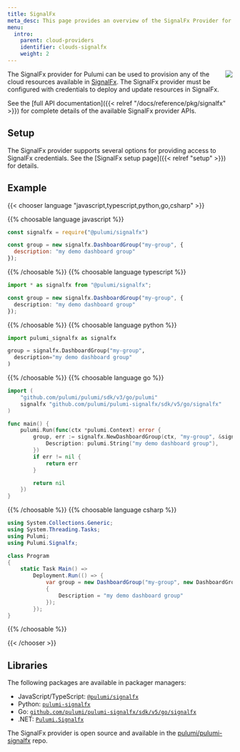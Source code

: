 ```yaml
---
title: SignalFx
meta_desc: This page provides an overview of the SignalFx Provider for Pulumi.
menu:
  intro:
    parent: cloud-providers
    identifier: clouds-signalfx
    weight: 2
---
```


<img src="/logos/tech/signalfx.png" align="right" class="h-16 px-8 pb-4">

The SignalFx provider for Pulumi can be used to provision any of the cloud resources available in [SignalFx](https://datadoghq.com/).
The SignalFx provider must be configured with credentials to deploy and update resources in SignalFx.

See the [full API documentation]({{< relref "/docs/reference/pkg/signalfx" >}}) for complete details of the available SignalFx provider APIs.

## Setup

The SignalFx provider supports several options for providing access to SignalFx credentials.  See the [SignalFx setup page]({{< relref "setup" >}}) for details.

## Example

{{< chooser language "javascript,typescript,python,go,csharp" >}}

{{% choosable language javascript %}}

```javascript
const signalfx = require("@pulumi/signalfx")

const group = new signalfx.DashboardGroup("my-group", {
  description: "my demo dashboard group"
});
```

{{% /choosable %}}
{{% choosable language typescript %}}

```typescript
import * as signalfx from "@pulumi/signalfx";

const group = new signalfx.DashboardGroup("my-group", {
  description: "my demo dashboard group"
});
```

{{% /choosable %}}
{{% choosable language python %}}

```python
import pulumi_signalfx as signalfx

group = signalfx.DashboardGroup("my-group",
  description="my demo dashboard group"
)
```

{{% /choosable %}}
{{% choosable language go %}}

```go
import (
	"github.com/pulumi/pulumi/sdk/v3/go/pulumi"
	signalfx "github.com/pulumi/pulumi-signalfx/sdk/v5/go/signalfx"
)

func main() {
	pulumi.Run(func(ctx *pulumi.Context) error {
		group, err := signalfx.NewDashboardGroup(ctx, "my-group", &signalfx.DashboardGroupArgs{
			Description: pulumi.String("my demo dashboard group"),
		})
		if err != nil {
			return err
		}

		return nil
	})
}
```

{{% /choosable %}}
{{% choosable language csharp %}}

```csharp
using System.Collections.Generic;
using System.Threading.Tasks;
using Pulumi;
using Pulumi.Signalfx;

class Program
{
    static Task Main() =>
        Deployment.Run(() => {
            var group = new DashboardGroup("my-group", new DashboardGroupArgs
            {
                Description = "my demo dashboard group"
            });
        });
}
```

{{% /choosable %}}

{{< /chooser >}}

## Libraries

The following packages are available in packager managers:

* JavaScript/TypeScript: [`@pulumi/signalfx`](https://www.npmjs.com/package/@pulumi/signalfx)
* Python: [`pulumi-signalfx`](https://pypi.org/project/pulumi-signalfx/)
* Go: [`github.com/pulumi/pulumi-signalfx/sdk/v5/go/signalfx`](https://github.com/pulumi/pulumi-signalfx)
* .NET: [`Pulumi.Signalfx`](https://www.nuget.org/packages/Pulumi.Signalfx)

The SignalFx provider is open source and available in the [pulumi/pulumi-signalfx](https://github.com/pulumi/pulumi-signalfx) repo.
